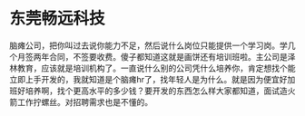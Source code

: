 # 东莞畅远科技
脑瘫公司，把你叫过去说你能力不足，然后说什么岗位只能提供一个学习岗。学几个月签两年合同，不签要收费。傻子都知道这就是画饼还有培训班啦。主公司是泽林教育，应该就是培训机构了。一直说什么别的公司凭什么培养你，肯定想找个能立即上手开发的，我就知道是个脑瘫hr了，找年轻人是为什么。就是因为便宜好加班好培养啊，找个更高水平的多少钱？要开发的东西怎么样大家都知道，面试造火箭工作拧螺丝。对招聘需求也是不懂的。
